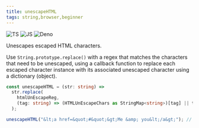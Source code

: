 ```yaml
---
title: unescapeHTML
tags: string,browser,beginner
---
```


![TS](https://img.shields.io/badge/supports-typescript-blue.svg?style=flat-square)
![JS](https://img.shields.io/badge/supports-javascript-yellow.svg?style=flat-square)
![Deno](https://img.shields.io/badge/supports-deno-green.svg?style=flat-square)

Unescapes escaped HTML characters.

Use `String.prototype.replace()` with a regex that matches the characters that need to be unescaped, using a callback function to replace each escaped character instance with its associated unescaped character using a dictionary (object).

```ts title="typescript"
const unescapeHTML = (str: string) =>
  str.replace(
    htmlUnEscapeReg,
    (tag: string) => (HTMLUnEscapeChars as StringMap<string>)[tag] || tag
  );
```

```ts title="typescript"
unescapeHTML("&lt;a href=&quot;#&quot;&gt;Me &amp; you&lt;/a&gt;"); // '<a href="#">Me & you</a>'
```
